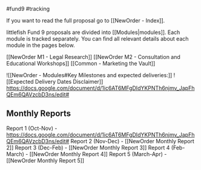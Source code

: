#fund9 #tracking

If you want to read the full proposal go to [[NewOrder - Index]].

littlefish Fund 9 proposals are divided into [[Modules|modules]]. Each module is tracked separately. You can find all relevant details about each module in the pages below.

[[NewOrder M1 - Legal Research]]
[[NewOrder M2 - Consultation and Educational Workshops]]
[[Common - Marketing the Vault]]

![[NewOrder - Modules#Key Milestones and expected deliveries:]]
![[Expected Delivery Dates Disclaimer]]
https://docs.google.com/document/d/1ic6AT6MFgDIdYKPNTh6njmv_JapFhQEm6QAVzcbD3ns/edit#
## Monthly Reports
Report 1 (Oct-Nov) - https://docs.google.com/document/d/1ic6AT6MFgDIdYKPNTh6njmv_JapFhQEm6QAVzcbD3ns/edit#
Report 2 (Nov-Dec) - [[NewOrder Monthly Report 2]]
Report 3 (Dec-Feb) - [[NewOrder Monthly Report 3]]
Report 4 (Feb-March) - [[NewOrder Monthly Report 4]]
Report 5 (March-Apr) - [[NewOrder Monthly Report 5]]
